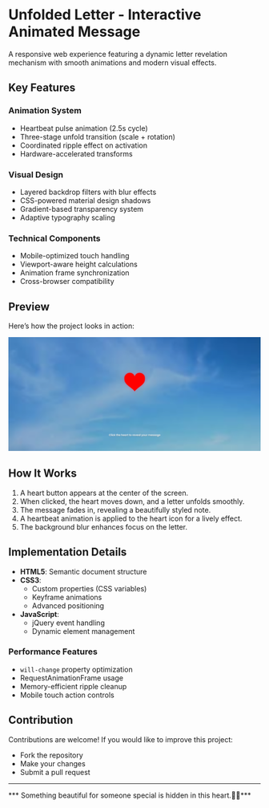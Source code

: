 # Unfolded Letter - Interactive Animated Message  
A responsive web experience featuring a dynamic letter revelation mechanism with smooth animations and modern visual effects.

## Key Features

### Animation System
- Heartbeat pulse animation (2.5s cycle)
- Three-stage unfold transition (scale + rotation)
- Coordinated ripple effect on activation
- Hardware-accelerated transforms

### Visual Design
- Layered backdrop filters with blur effects
- CSS-powered material design shadows
- Gradient-based transparency system
- Adaptive typography scaling

### Technical Components
- Mobile-optimized touch handling
- Viewport-aware height calculations
- Animation frame synchronization
- Cross-browser compatibility

## Preview  
Here’s how the project looks in action:  

![Screenshot](screenshot.png)  

## How It Works  
1. A heart button appears at the center of the screen.  
2. When clicked, the heart moves down, and a letter unfolds smoothly.  
3. The message fades in, revealing a beautifully styled note.  
4. A heartbeat animation is applied to the heart icon for a lively effect.  
5. The background blur enhances focus on the letter.  

## Implementation Details
- **HTML5**: Semantic document structure
- **CSS3**: 
  - Custom properties (CSS variables)
  - Keyframe animations
  - Advanced positioning
- **JavaScript**:
  - jQuery event handling
  - Dynamic element management

### Performance Features
- `will-change` property optimization
- RequestAnimationFrame usage
- Memory-efficient ripple cleanup
- Mobile touch action controls 

## Contribution  
Contributions are welcome! If you would like to improve this project:  
- Fork the repository  
- Make your changes  
- Submit a pull request  
 

---
*** Something beautiful for someone special is hidden in this heart.💌🎀***
